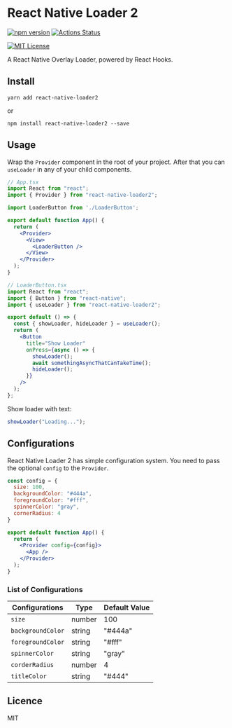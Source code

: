 # React Native Loader 2
[![npm version](https://badge.fury.io/js/react-native-loader2.svg)](https://badge.fury.io/js/react-native-loader2)
[![Actions Status](https://github.com/kawamurakazushi/react-native-loader2/workflows/{workflow_name}/badge.svg)](https://github.com/kawamurakazushi/react-native-loader2/actions)

[![MIT License](https://img.shields.io/badge/license-MIT-blue.svg?style=flat)](LICENSE)

A React Native Overlay Loader, powered by React Hooks.

## Install

```
yarn add react-native-loader2
```
or
```
npm install react-native-loader2 --save
```

## Usage

Wrap the `Provider` component in the root of your project. After that you can `useLoader` in any of your child components.

```jsx
// App.tsx
import React from "react";
import { Provider } from "react-native-loader2";

import LoaderButton from './LoaderButton';

export default function App() {
  return (
    <Provider>
      <View>
        <LoaderButton />
      </View>
    </Provider>
  );
}

// LoaderButton.tsx
import React from "react";
import { Button } from "react-native";
import { useLoader } from "react-native-loader2";

export default () => {
  const { showLoader, hideLoader } = useLoader();
  return (
    <Button
      title="Show Loader"
      onPress={async () => {
        showLoader();
        await somethingAsyncThatCanTakeTime();
        hideLoader();
      }}
    />
  );
};

```

Show loader with text:

```jsx
showLoader("Loading...");
```


## Configurations

React Native Loader 2 has simple configuration system.
You need to pass the optional `config` to the `Provider`.


```jsx
const config = {
  size: 100,
  backgroundColor: "#444a",
  foregroundColor: "#fff",
  spinnerColor: "gray",
  cornerRadius: 4
}

export default function App() {
  return (
    <Provider config={config}>
      <App />
    </Provider>
  );
}
```

### List of Configurations

| Configurations    | Type   | Default Value |
| ----------------- | ------ | ------------- |
| `size`            | number | 100           |
| `backgroundColor` | string | "#444a"       |
| `foregroundColor` | string | "#fff"        |
| `spinnerColor`    | string | "gray"        |
| `corderRadius`    | number | 4             |
| `titleColor`      | string | "#444"        |


## Licence
MIT